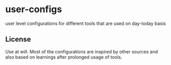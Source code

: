 # user-configs

user level configurations for different tools that are used on day-today basis

## License

Use at will. Most of the configurations are inspired by other sources and also based on learnings after prolonged usage of tools.